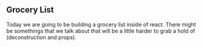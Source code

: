 ## Grocery List

Today we are going to be building a grocery list inside of react. There might be somethings that we talk about that will be a little harder to grab a hold of (deconstruction and props).
